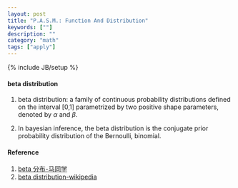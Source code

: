 ```yaml
---
layout: post
title: "P.A.S.M.: Function And Distribution"
keywords: [""] 
description: ""
category: "math"
tags: ["apply"]
---
```

{% include JB/setup %}


#### beta distribution
1. beta distribution: a family of continuous probability distributions defined on the interval [0,1]
parametrized by two positive shape parameters, denoted by $\alpha$ and $\beta$.

2. In bayesian inference, the beta distribution is the conjugate prior probability distribution of the 
Bernoulli, binomial. 





#### Reference
1. [beta 分布-马同学](https://www.matongxue.com/madocs/910/)
2. [beta distribution-wikipedia](https://en.wikipedia.org/wiki/Beta_distribution)
